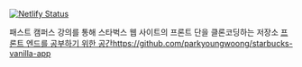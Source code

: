 [![Netlify Status](https://api.netlify.com/api/v1/badges/0f5f1106-9c08-4cf9-9c6b-d00a03513b3d/deploy-status)](https://app.netlify.com/sites/idyllic-beijinho-ca1122/deploys)

패스트 캠퍼스 강의를 통해 스타벅스 웹 사이트의 프론트 단을 클론코딩하는 저장소
[프론트 엔드를 공부하기 위한 공간](https://github.com/parkyoungwoong/starbucks-vanilla-app)https://github.com/parkyoungwoong/starbucks-vanilla-app
